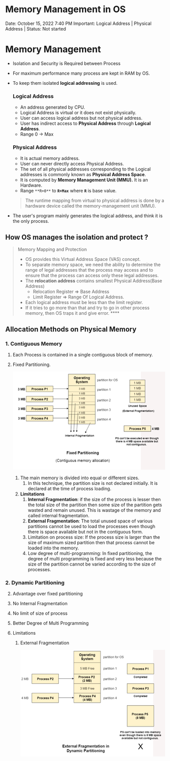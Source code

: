 # Memory Management in OS

Date: October 15, 2022 7:40 PM
Important: Logical Address | Physical Address | 
Status: Not started

# Memory Management

- Isolation and Security is Required between Process
- For maximum performance many process are kept in RAM by OS.
- To keep them isolated **logical addressing** is used.
    
    ### Logical Address
    
    - An address generated by CPU.
    - Logical Address is virtual or it does not exist physically.
    - User can access logical address but not physical address.
    - User has indirect access to **Physical Address** through **Logical Address**.
    - Range 0 → Max
    
    ### Physical Address
    
    - It is actual memory address.
    - User can never directly access Physical Address.
    - The set of all physical addresses corresponding to the Logical addresses is commonly known as **Physical Address Space**.
    - It is computed by **Memory Management Unit (MMU).** It is an Hardware.
    - Range `**R+0**` to **`R+Max`** where **`R`** is base value.
    
    > The runtime mapping from virtual to physical address is done by a hardware device called the memory-management unit (MMU).
    > 
- The user's program mainly generates the logical address, and think it is the only process.

## How OS manages the isolation and protect ?

> Memory Mapping and Protection
> 
> - OS provides this Virtual Address Space (VAS) concept.
> - To separate memory space, we need the ability to determine the range of legal addresses that the  process may access and to ensure that the process can access only these legal addresses.
> - The **relocation address** contains smallest Physical Address(Base Address)
>     - Relocation Register ⇒ Base Address
>     - Limit Register ⇒ Range Of Logical Address.
> - Each logical address must be less than the limit register.
> - If it tries to go more than that and try to go in other process memory, then OS traps it and give error.  ****

## Allocation Methods on Physical Memory

### 1. Contiguous Memory

1. Each Process is contained in a single contiguous block of memory.
2. Fixed Partitioning.
    
    ![internal.png](Memory%20Management%20in%20OS%20d9f194696e404bbebdd8463a8fb1e2ae/internal.png)
    
    1. The main memory is divided into equal or different sizes.
        1. In this technique, the partition size is not declared initially. It is declared at the time of process loading.
    2. **Limitations**
        1. **Internal Fragmentation**: if the size of the process is lesser then the total size of the partition then some size of the partition gets wasted and remain unused. This is wastage of the memory and called internal fragmentation.
        2. **External Fragmentation**: The total unused space of various partitions cannot be used to load the processes even though there is space available but not in the contiguous form.
        3. Limitation on process size: If the process size is larger than the size of maximum sized partition then that process cannot be loaded into the memory.
        4. Low degree of multi-programming: In fixed partitioning, the degree of
        multi programming is fixed and very less because the size of the partition cannot be varied according to the size of processes.

### 2. Dynamic Partitioning

 2. Advantage over fixed partitioning

1. No Internal Fragmentation
2. No limit of size of process
3. Better Degree of Multi Programming 
1. Limitations
    1. External Fragmentation 
        
        ![externalfragmentation.png](Memory%20Management%20in%20OS%20d9f194696e404bbebdd8463a8fb1e2ae/externalfragmentation.png)